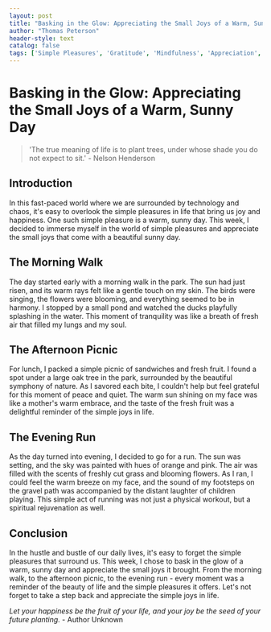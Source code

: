```yaml
---
layout: post
title: "Basking in the Glow: Appreciating the Small Joys of a Warm, Sunny Day"
author: "Thomas Peterson"
header-style: text
catalog: false
tags: ['Simple Pleasures', 'Gratitude', 'Mindfulness', 'Appreciation', 'Warm Sunny Day', 'Nature', 'Peace', 'Mindful Living']
---
```


# Basking in the Glow: Appreciating the Small Joys of a Warm, Sunny Day

> 'The true meaning of life is to plant trees, under whose shade you do not expect to sit.' - Nelson Henderson

## Introduction

In this fast-paced world where we are surrounded by technology and chaos, it's easy to overlook the simple pleasures in life that bring us joy and happiness. One such simple pleasure is a warm, sunny day. This week, I decided to immerse myself in the world of simple pleasures and appreciate the small joys that come with a beautiful sunny day.

## The Morning Walk

The day started early with a morning walk in the park. The sun had just risen, and its warm rays felt like a gentle touch on my skin. The birds were singing, the flowers were blooming, and everything seemed to be in harmony. I stopped by a small pond and watched the ducks playfully splashing in the water. This moment of tranquility was like a breath of fresh air that filled my lungs and my soul.

## The Afternoon Picnic

For lunch, I packed a simple picnic of sandwiches and fresh fruit. I found a spot under a large oak tree in the park, surrounded by the beautiful symphony of nature. As I savored each bite, I couldn't help but feel grateful for this moment of peace and quiet. The warm sun shining on my face was like a mother's warm embrace, and the taste of the fresh fruit was a delightful reminder of the simple joys in life.

## The Evening Run

As the day turned into evening, I decided to go for a run. The sun was setting, and the sky was painted with hues of orange and pink. The air was filled with the scents of freshly cut grass and blooming flowers. As I ran, I could feel the warm breeze on my face, and the sound of my footsteps on the gravel path was accompanied by the distant laughter of children playing. This simple act of running was not just a physical workout, but a spiritual rejuvenation as well.

## Conclusion

In the hustle and bustle of our daily lives, it's easy to forget the simple pleasures that surround us. This week, I chose to bask in the glow of a warm, sunny day and appreciate the small joys it brought. From the morning walk, to the afternoon picnic, to the evening run - every moment was a reminder of the beauty of life and the simple pleasures it offers. Let's not forget to take a step back and appreciate the simple joys in life.

*Let your happiness be the fruit of your life, and your joy be the seed of your future planting.* - Author Unknown